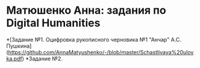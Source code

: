 # Матюшенко Анна: задания по Digital Humanities
*[Задание №1. Оцифровка рукописного черновика №1 "Анчар" А.С. Пушкина] (https://github.com/AnnaMatyushenko/-/blob/master/Schastlivaya%20ulovka.pdf)
*Задание №2. 
